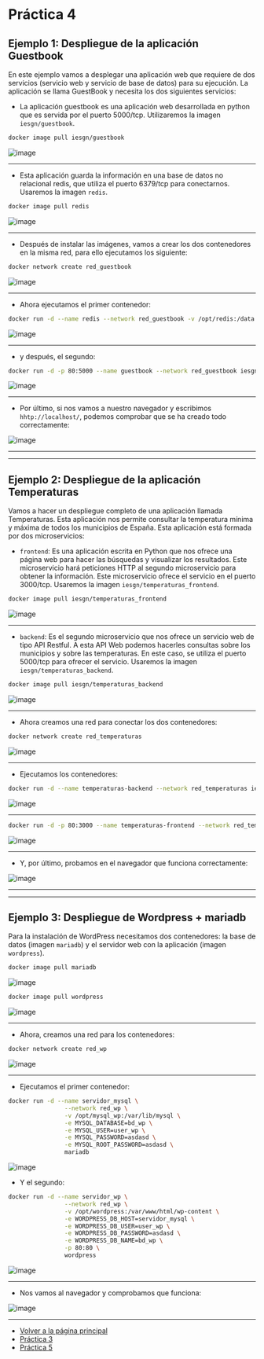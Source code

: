 # Práctica 4

## Ejemplo 1: Despliegue de la aplicación Guestbook

En este ejemplo vamos a desplegar una aplicación web que requiere de dos servicios (servicio web y servicio de base de datos) para su ejecución. La aplicación se llama GuestBook y necesita los dos siguientes servicios:

* La aplicación guestbook es una aplicación web desarrollada en python que es servida por el puerto 5000/tcp. Utilizaremos la imagen `iesgn/guestbook`.

```bash
docker image pull iesgn/guestbook
```

![image](../imagenes/17.png)

----------------------

* Esta aplicación guarda la información en una base de datos no relacional redis, que utiliza el puerto 6379/tcp para conectarnos. Usaremos la imagen `redis`.

```bash
docker image pull redis
```

![image](../imagenes/18.png)

-----------------------------

- Después de instalar las imágenes, vamos a crear los dos contenedores en la misma red, para ello ejecutamos los siguiente:

```bash
docker network create red_guestbook
```

![image](../imagenes/19.png)

-------------------------

- Ahora ejecutamos el primer contenedor:

```bash
docker run -d --name redis --network red_guestbook -v /opt/redis:/data redis redis-server --appendonly yes
```

![image](../imagenes/20.png)

-------------------------------

- y después, el segundo:

```bash
docker run -d -p 80:5000 --name guestbook --network red_guestbook iesgn/guestbook
```

![image](../imagenes/21.png)

------------------------

- Por último, si nos vamos a nuestro navegador y escribimos `hhtp://localhost/`, podemos comprobar que se ha creado todo correctamente:

![image](../imagenes/22.png)

--------------------------
--------------------------

## Ejemplo 2: Despliegue de la aplicación Temperaturas

Vamos a hacer un despliegue completo de una aplicación llamada Temperaturas. Esta aplicación nos permite consultar la temperatura mínima y máxima de todos los municipios de España. Esta aplicación está formada por dos microservicios:

* `frontend`: Es una aplicación escrita en Python que nos ofrece una página web para hacer las búsquedas y visualizar los resultados. Este microservicio hará peticiones HTTP al segundo microservicio para obtener la información. Este microservicio ofrece el servicio en el puerto 3000/tcp. Usaremos la imagen `iesgn/temperaturas_frontend`.

```bash
docker image pull iesgn/temperaturas_frontend
```

![image](../imagenes/23.png)

----------------------------

* `backend`: Es el segundo microservicio que nos ofrece un servicio web de tipo API Restful. A esta API Web podemos hacerles consultas sobre los municipios y sobre las temperaturas. En este caso, se utiliza el puerto 5000/tcp para ofrecer el servicio. Usaremos la imagen `iesgn/temperaturas_backend`.

```bash
docker image pull iesgn/temperaturas_backend
```

![image](../imagenes/24.png)

------------------------------

- Ahora creamos una red para conectar los dos contenedores:

```bash
docker network create red_temperaturas
```

![image](../imagenes/25.png)

-----------------------------

- Ejecutamos los contenedores:

```bash
docker run -d --name temperaturas-backend --network red_temperaturas iesgn/temperaturas_backend
```

![image](../imagenes/26.png)

------------------------------

```bash
docker run -d -p 80:3000 --name temperaturas-frontend --network red_temperaturas iesgn/temperaturas_frontend
```

![image](../imagenes/27.png)

-----------------------------------

- Y, por último, probamos en el navegador que funciona correctamente:

![image](../imagenes/28.png)

-------------------------
-------------------------


## Ejemplo 3: Despliegue de Wordpress + mariadb

Para la instalación de WordPress necesitamos dos contenedores: la base de datos (imagen `mariadb`) y el servidor web con la aplicación (imagen `wordpress`).

```bash
docker image pull mariadb
```

![image](../imagenes/29.png)


```bash
docker image pull wordpress
```

![image](../imagenes/30.png)

--------------------------------------

- Ahora, creamos una red para los contenedores:

```bash
docker network create red_wp
```

![image](../imagenes/31.png)

----------------------------------------

- Ejecutamos el primer contenedor:

```bash
docker run -d --name servidor_mysql \
                --network red_wp \
                -v /opt/mysql_wp:/var/lib/mysql \
                -e MYSQL_DATABASE=bd_wp \
                -e MYSQL_USER=user_wp \
                -e MYSQL_PASSWORD=asdasd \
                -e MYSQL_ROOT_PASSWORD=asdasd \
                mariadb
```

![image](../imagenes/32.png)

- Y el segundo:

```bash
docker run -d --name servidor_wp \
                --network red_wp \
                -v /opt/wordpress:/var/www/html/wp-content \
                -e WORDPRESS_DB_HOST=servidor_mysql \
                -e WORDPRESS_DB_USER=user_wp \
                -e WORDPRESS_DB_PASSWORD=asdasd \
                -e WORDPRESS_DB_NAME=bd_wp \
                -p 80:80 \
                wordpress
```

![image](../imagenes/33.png)

-----------------------------------

- Nos vamos al navegador y comprobamos que funciona:

![image](../imagenes/34.png)

--------------------------------------


- [Volver a la página principal](../README.md)
- [Práctica 3](../ejercicio3/ejercicio3.md)
- [Práctica 5](../ejercicio5/ejercicio5.md)
